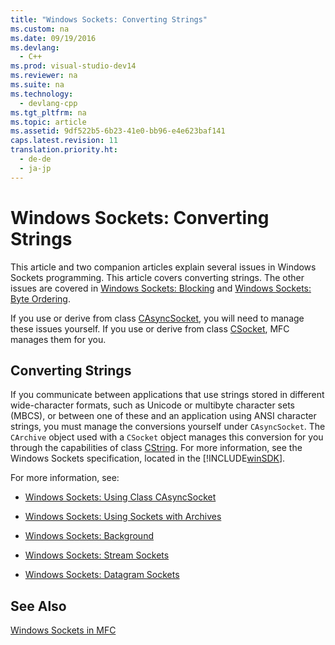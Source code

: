 ```yaml
---
title: "Windows Sockets: Converting Strings"
ms.custom: na
ms.date: 09/19/2016
ms.devlang: 
  - C++
ms.prod: visual-studio-dev14
ms.reviewer: na
ms.suite: na
ms.technology: 
  - devlang-cpp
ms.tgt_pltfrm: na
ms.topic: article
ms.assetid: 9df522b5-6b23-41e0-bb96-e4e623baf141
caps.latest.revision: 11
translation.priority.ht: 
  - de-de
  - ja-jp
---
```

# Windows Sockets: Converting Strings
This article and two companion articles explain several issues in Windows Sockets programming. This article covers converting strings. The other issues are covered in [Windows Sockets: Blocking](../vs140/Windows-Sockets--Blocking.md) and [Windows Sockets: Byte Ordering](../vs140/Windows-Sockets--Byte-Ordering.md).  
  
 If you use or derive from class [CAsyncSocket](../vs140/CAsyncSocket-Class.md), you will need to manage these issues yourself. If you use or derive from class [CSocket](../vs140/CSocket-Class.md), MFC manages them for you.  
  
## Converting Strings  
 If you communicate between applications that use strings stored in different wide-character formats, such as Unicode or multibyte character sets (MBCS), or between one of these and an application using ANSI character strings, you must manage the conversions yourself under `CAsyncSocket`. The `CArchive` object used with a `CSocket` object manages this conversion for you through the capabilities of class [CString](../vs140/CStringT-Class.md). For more information, see the Windows Sockets specification, located in the [!INCLUDE[winSDK](../vs140/includes/winSDK_md.md)].  
  
 For more information, see:  
  
-   [Windows Sockets: Using Class CAsyncSocket](../vs140/Windows-Sockets--Using-Class-CAsyncSocket.md)  
  
-   [Windows Sockets: Using Sockets with Archives](../vs140/Windows-Sockets--Using-Sockets-with-Archives.md)  
  
-   [Windows Sockets: Background](../vs140/Windows-Sockets--Background.md)  
  
-   [Windows Sockets: Stream Sockets](../vs140/Windows-Sockets--Stream-Sockets.md)  
  
-   [Windows Sockets: Datagram Sockets](../vs140/Windows-Sockets--Datagram-Sockets.md)  
  
## See Also  
 [Windows Sockets in MFC](../vs140/Windows-Sockets-in-MFC.md)